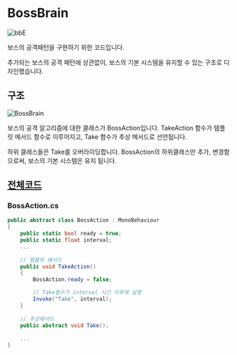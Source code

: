 # BossBrain

![bbE](https://user-images.githubusercontent.com/36800639/153003009-c66720bd-7474-434e-bc63-6229d4223396.PNG)

보스의 공격패턴을 구현하기 위한 코드입니다.

추가되는 보스의 공격 패턴에 상관없이, 보스의 기본 시스템을 유지할 수 있는 구조로 디자인했습니다.
## 구조
![BossBrain](https://user-images.githubusercontent.com/36800639/152999455-ad7fea9d-a29c-4f89-9572-a6a2a3fdc8a7.png)

보스의 공격 알고리즘에 대한 클래스가 BossAction입니다. TakeAction 함수가 템플릿 메서드 함수로 이루어지고, Take 함수가 추상 메서드로 선언됩니다.

하위 클래스들은 Take를 오버라이딩합니다. BossAction의 하위클래스만 추가, 변경함으로써, 보스의 기본 시스템은 유지 됩니다.

## [전체코드](https://github.com/ComeBiga/DownWellGame/tree/CatDown_README/DownWell/Assets/1.Scripts/Enemy/Boss/Pattern)

### BossAction.cs
```c#
public abstract class BossAction : MonoBehaviour
{
    public static bool ready = true;
    public static float interval;
    ...
    
    // 템플릿 메서드
    public void TakeAction()
    {
        BossAction.ready = false;

        // Take함수가 interval 시간 이후에 실행
        Invoke("Take", interval);
    }
    
    // 추상메서드
    public abstract void Take();
    
    ...
}
```
